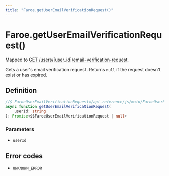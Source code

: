 ```yaml
---
title: "Faroe.getUserEmailVerificationRequest()"
---
```


# Faroe.getUserEmailVerificationRequest()

Mapped to [GET /users/\[user_id\]/email-verification-request](/api-reference/rest/endpoints/get_users_userid_email-verification-request).

Gets a user's email verification request. Returns `null` if the request doesn't exist or has expired.

## Definition

```ts
//$ FaroeUserEmailVerificationRequest=/api-reference/js/main/FaroeUserEmailVerificationRequest
async function getUserEmailVerificationRequest(
    userId: string
): Promise<$$FaroeUserEmailVerificationRequest | null>
```

### Parameters

- `userId`

## Error codes

- `UNKNOWN_ERROR`
